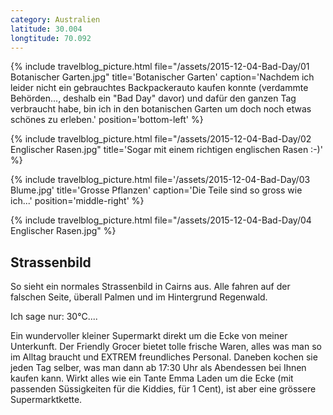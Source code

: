 ```yaml
---
category: Australien
latitude: 30.004
longtitude: 70.092
---
```

{% include travelblog_picture.html
    file="/assets/2015-12-04-Bad-Day/01 Botanischer Garten.jpg"
    title='Botanischer Garten'
    caption='Nachdem ich leider nicht ein gebrauchtes Backpackerauto kaufen konnte
    (verdammte Behörden..., deshalb ein "Bad Day" davor) und dafür den ganzen Tag verbraucht habe, bin ich in den botanischen Garten um doch noch etwas schönes zu erleben.'
    position='bottom-left'
    %}

{% include travelblog_picture.html
    file="/assets/2015-12-04-Bad-Day/02 Englischer Rasen.jpg"
    title='Sogar mit einem richtigen englischen Rasen :-)'
    %}

{% include travelblog_picture.html
    file='/assets/2015-12-04-Bad-Day/03 Blume.jpg'
    title='Grosse Pflanzen'
    caption='Die Teile sind so gross wie ich...'
    position='middle-right'
    %}

{% include travelblog_picture.html
    file="/assets/2015-12-04-Bad-Day/04 Englischer Rasen.jpg"
    %}



Strassenbild
------------------
So sieht ein normales Strassenbild in Cairns aus. Alle fahren auf der
falschen Seite, überall Palmen und im Hintergrund Regenwald.

Ich sage nur: 30°C....

Ein wundervoller kleiner Supermarkt direkt um die Ecke von meiner Unterkunft.
Der Friendly Grocer bietet tolle frische Waren, alles was man so im Alltag braucht
und EXTREM freundliches Personal. Daneben kochen sie jeden Tag selber, was
man dann ab 17:30 Uhr als Abendessen bei Ihnen kaufen kann. Wirkt alles wie ein
Tante Emma Laden um die Ecke (mit passenden Süssigkeiten für die Kiddies,
für 1 Cent), ist aber eine grössere Supermarktkette.
